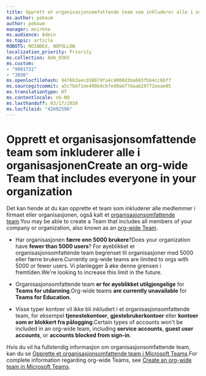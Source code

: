 ```yaml
---
title: Opprett et organisasjonsomfattende team som inkluderer alle i organisasjonen
ms.author: pebaum
author: pebaum
manager: mnirkhe
ms.audience: Admin
ms.topic: article
ROBOTS: NOINDEX, NOFOLLOW
localization_priority: Priority
ms.collection: Adm_O365
ms.custom:
- "9001731"
- "3830"
ms.openlocfilehash: 9476b3a4cd38879fa4c4000d3ba603fbb4cc6bff
ms.sourcegitcommit: a5c7bbf1ee499bdcbfed9a677daab19772eeae05
ms.translationtype: HT
ms.contentlocale: nb-NO
ms.lasthandoff: 03/17/2020
ms.locfileid: "42692596"
---
```

# <a name="create-an-org-wide-team-that-includes-everyone-in-your-organization"></a><span data-ttu-id="6cd0c-102">Opprett et organisasjonsomfattende team som inkluderer alle i organisasjonen</span><span class="sxs-lookup"><span data-stu-id="6cd0c-102">Create an org-wide Team that includes everyone in your organization</span></span>

<span data-ttu-id="6cd0c-103">Det kan hende at du kan opprette et team som inkluderer alle medlemmer i firmaet eller organisasjonen, også kalt et [organisasjonsomfattende team](https://docs.microsoft.com/microsoftteams/create-an-org-wide-team).</span><span class="sxs-lookup"><span data-stu-id="6cd0c-103">You may be able to create a Team that includes all members of your company or organization, also known as an [org-wide Team](https://docs.microsoft.com/microsoftteams/create-an-org-wide-team).</span></span>

- <span data-ttu-id="6cd0c-104">Har organisasjonen **færre enn 5000 brukere**?</span><span class="sxs-lookup"><span data-stu-id="6cd0c-104">Does your organization have **fewer than 5000 users**?</span></span> <span data-ttu-id="6cd0c-105">For øyeblikket er organisasjonsomfattende team begrenset til organisasjoner med 5000 eller færre brukere.</span><span class="sxs-lookup"><span data-stu-id="6cd0c-105">Currently org-wide teams are limited to orgs with 5000 or fewer users.</span></span> <span data-ttu-id="6cd0c-106">Vi planlegger å øke denne grensen i fremtiden.</span><span class="sxs-lookup"><span data-stu-id="6cd0c-106">We're looking to increase this limit in the future.</span></span>

- <span data-ttu-id="6cd0c-107">Organisasjonsomfattende team **er for øyeblikket utilgjengelige** for **Teams for utdanning**.</span><span class="sxs-lookup"><span data-stu-id="6cd0c-107">Org-wide teams **are currently unavailable** for **Teams for Education**.</span></span>

- <span data-ttu-id="6cd0c-108">Visse typer kontoer vil ikke bli inkludert i et organisasjonsomfattende team, for eksempel **tjenestekontoer**, **gjestebrukerkontoer** eller **kontoer som er blokkert fra pålogging**.</span><span class="sxs-lookup"><span data-stu-id="6cd0c-108">Certain types of accounts won't be included in an org-wide team, including **service accounts**, **guest user accounts**, or **accounts blocked from sign-in**.</span></span>

<span data-ttu-id="6cd0c-109">Hvis du vil ha fullstendig informasjon om organisasjonsomfattende team, kan du se [Opprette et organisasjonsomfattende team i Microsoft Teams](https://docs.microsoft.com/microsoftteams/create-an-org-wide-team).</span><span class="sxs-lookup"><span data-stu-id="6cd0c-109">For complete information regarding org-wide Teams, see [Create an org-wide team in Microsoft Teams](https://docs.microsoft.com/microsoftteams/create-an-org-wide-team).</span></span> 
